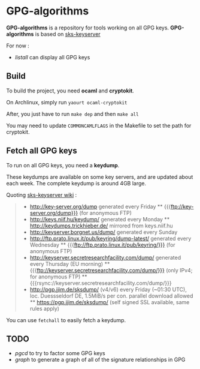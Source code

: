 GPG-algorithms
==============

**GPG-algorithms** is a repository for tools working on all GPG keys.
**GPG-algorithms** is based on [sks-keyserver](https://bitbucket.org/skskeyserver/sks-keyserver/)

For now :
* *listall* can display all GPG keys

Build
-----

To build the project, you need **ocaml** and **cryptokit**.

On Archlinux, simply run `yaourt ocaml-cryptokit`

After, you just have to run `make dep` and then `make all`

You may need to update `COMMONCAMLFLAGS` in the Makefile to set the path for cryptokit.

Fetch all GPG keys
------------------

To run on all GPG keys, you need a **keydump**.

These keydumps are available on some key servers, and are updated about each week.
The complete keydump is around 4GB large.

Quoting [sks-keyserver wiki](https://bitbucket.org/skskeyserver/sks-keyserver/wiki/KeydumpSources) :

>  * http://key-server.org/dump  generated every Friday
>   ** {{{ftp://key-server.org/dump}}}   (for anonymous FTP)
>  * http://keys.niif.hu/keydump/  generated every Monday
>   ** http://keydumps.trickhieber.de/  mirrored from keys.niif.hu
>  * http://keyserver.borgnet.us/dump/  generated every Sunday
>  * http://ftp.prato.linux.it/pub/keyring/dump-latest/  generated every Wednesday
>   ** {{{ftp://ftp.prato.linux.it/pub/keyring/}}}   (for anonymous FTP)
>  * http://keyserver.secretresearchfacility.com/dump/ generated every Thursday (EU morning)
>   ** {{{ftp://keyserver.secretresearchfacility.com/dump/}}} (only IPv4; for anonymous FTP)
>   ** {{{rsync://keyserver.secretresearchfacility.com/dump/}}}
>  * http://pgp.jjim.de/sksdump/  (v4/v6) every Friday (~01:30 UTC), loc. Duessseldorf DE, 1.5MiB/s per con. parallel download allowed
>   ** https://pgp.jjim.de/sksdump/ (self signed SSL available, same rules apply)

You can use `fetchall` to easily fetch a keydump.

TODO
----

* *pgcd* to try to factor some GPG keys
* *graph* to generate a graph of all of the signature relationships in GPG
